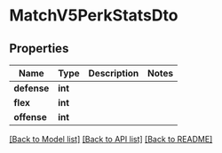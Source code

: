 # MatchV5PerkStatsDto

## Properties
Name | Type | Description | Notes
------------ | ------------- | ------------- | -------------
**defense** | **int** |  | 
**flex** | **int** |  | 
**offense** | **int** |  | 

[[Back to Model list]](../README.md#documentation-for-models) [[Back to API list]](../README.md#documentation-for-api-endpoints) [[Back to README]](../README.md)


